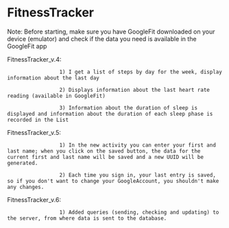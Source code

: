 # FitnessTracker
Note: Before starting, make sure you have GoogleFit downloaded on your device (emulator) 
      and check if the data you need is available in the GoogleFit app

FitnessTracker_v.4:  

                     1) I get a list of steps by day for the week, display information about the last day

                     2) Displays information about the last heart rate reading (available in GoogleFit)

                     3) Information about the duration of sleep is displayed and information about the duration of each sleep phase is recorded in the List

FitnessTracker_v.5:  

                     1) In the new activity you can enter your first and last name; when you click on the saved button, the data for the current first and last name will be saved and a new UUID will be generated. 
                     
                     2) Each time you sign in, your last entry is saved, so if you don't want to change your GoogleAccount, you shouldn't make any changes.
                     
FitnessTracker_v.6:  

                     1) Added queries (sending, checking and updating) to the server, from where data is sent to the database.
                     
